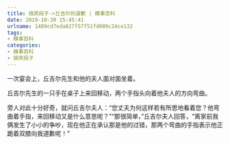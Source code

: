```yaml
---
title: 搞笑段子->丘吉尔的道歉 | 糗事百科
date: 2019-10-30 15:45:41
urlname: 1409cd7eda827f57f51fd089c24ce132
tags: 
- 糗事百科
categories:
- 糗事百科
- 搞笑段子
---
```

一次宴会上，丘吉尔先生和他的夫人面对面坐着。

丘吉尔先生的一只手在桌子上来回移动，两个手指头向着他夫人的方向弯曲。

旁人对此十分好奇，就问丘吉尔夫人：“您丈夫为何这样若有所思地看着您？他弯曲着手指，来回移动又是什么意思呢？”“那很简单，”丘吉尔夫人回答，“离家前我俩发生了小小的争吵，现在他正在承认那是他的过错，那两个弯曲的手指表示他正跪着双膝向我道歉呢！”


